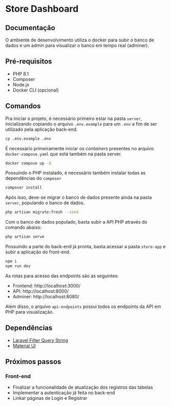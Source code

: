# Store Dashboard

## Documentação
O ambiente de desenvolvimento utiliza o docker para subir o banco de dados e um admin para visualizar o banco em tempo real (adminer).

## Pré-requisitos
- PHP 8.1
- Composer
- Node.js
- Docker CLI (opcional)

## Comandos

Pra iniciar o projeto, é necessário primeiro estar na pasta `server`, inicializando copiando o arquivo `.env.example` para um `.env` a fim de ser utilizado pela aplicação back-end.

```bash
cp .env.example .env
```

É necessário primeiramente iniciar os _containers_ presentes no arquivo `docker-compose.yaml` que está também na pasta server.

```bash
docker compose up -d
```

Possuindo o PHP instalado, é necessário também instalar todas as dependências do `composer`

```bash
composer install
```

Após isso, deve-se migrar o banco de dados presente ainda na pasta `server`, populando o banco de dados.

```bash
php artisan migrate:fresh --seed 
```

Com o banco de dados populado, basta subir a API PHP através do comando abaixo:

```bash
php artisan serve
```

Possuindo a parte do back-end já pronta, basta acessar a pasta `store-app` e subir a aplicação do front-end.

```bash
npm i
npm run dev
```

As rotas para acesso das endpoints são as seguintes:

- Frontend: http://localhost:3000/
- API: http://localhost:8000/
- Adminer: http://localhost:8080/

Além disso, o arquivo `api-endpoints` possui todos os endpoints da API em PHP para visualização.

## Dependências
- [Laravel Filter Query String](https://github.com/mehradsadeghi/laravel-filter-querystring)
- [Material UI](https://mui.com/material-ui/)

## Próximos passos
### Front-end
- Finalizar a funcionalidade de atualização dos registros das tabelas 
- Implementar a autenticação já feita no back-end
- Linkar páginas de Login e Registrar